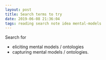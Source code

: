 ```yaml
---
layout: post
title: Search terms to try
date: 2019-06-08 21:36:04
tags: reading search note idea mental-models
---
```


Search for

- eliciting mental models / ontologies
- capturing mental models / ontologies.

